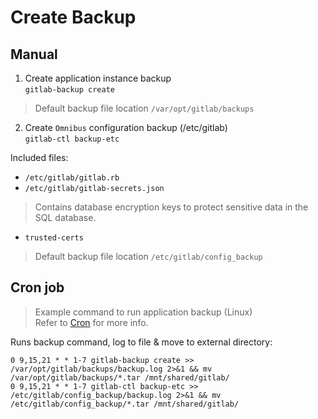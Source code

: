 # Create Backup

## Manual

1. Create application instance backup\
`gitlab-backup create`

> Default backup file location `/var/opt/gitlab/backups`

2. Create `Omnibus` configuration backup (/etc/gitlab)\
`gitlab-ctl backup-etc`

Included files:
* `/etc/gitlab/gitlab.rb`
* `/etc/gitlab/gitlab-secrets.json`
> Contains database encryption keys to protect sensitive data in the SQL database.
* `trusted-certs`

> Default backup file location `/etc/gitlab/config_backup`

## Cron job

> Example command to run application backup (Linux)\
> Refer to [Cron](https://en.wikipedia.org/wiki/Cron) for more info.

Runs backup command, log to file & move to external directory:

```ascii
0 9,15,21 * * 1-7 gitlab-backup create >> /var/opt/gitlab/backups/backup.log 2>&1 && mv /var/opt/gitlab/backups/*.tar /mnt/shared/gitlab/
0 9,15,21 * * 1-7 gitlab-ctl backup-etc >> /etc/gitlab/config_backup/backup.log 2>&1 && mv /etc/gitlab/config_backup/*.tar /mnt/shared/gitlab/
```
